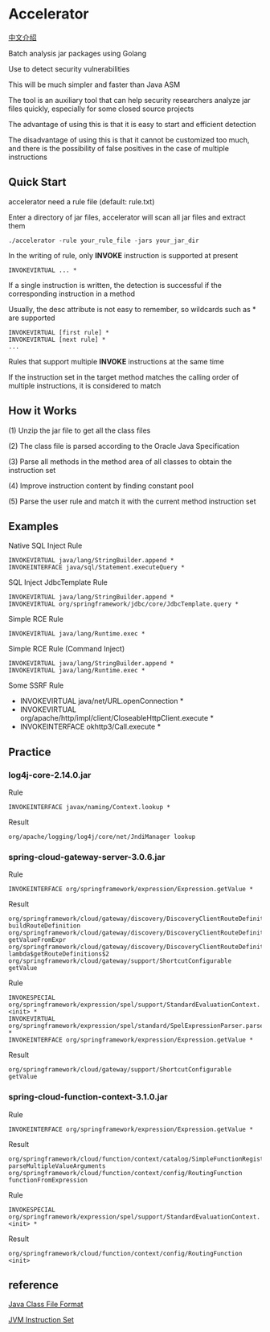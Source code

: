 # Accelerator

[中文介绍](https://github.com/4ra1n/accelerator/tree/master/doc)

Batch analysis jar packages using Golang

Use to detect security vulnerabilities

This will be much simpler and faster than Java ASM

The tool is an auxiliary tool that can help security researchers analyze jar files quickly, especially for some closed source projects

The advantage of using this is that it is easy to start and efficient detection

The disadvantage of using this is that it cannot be customized too much, and there is the possibility of false positives in the case of multiple instructions

## Quick Start

accelerator need a rule file (default: rule.txt)

Enter a directory of jar files, accelerator will scan all jar files and extract them

```shell
./accelerator -rule your_rule_file -jars your_jar_dir
```

In the writing of rule, only **INVOKE** instruction is supported at present

```text
INVOKEVIRTUAL ... *
```

If a single instruction is written, the detection is successful if the corresponding instruction in a method

Usually, the desc attribute is not easy to remember, so wildcards such as * are supported

```text
INVOKEVIRTUAL [first rule] *
INVOKEVIRTUAL [next rule] *
...
```

Rules that support multiple **INVOKE** instructions at the same time

If the instruction set in the target method matches the calling order of multiple instructions, it is considered to match

## How it Works

(1) Unzip the jar file to get all the class files

(2) The class file is parsed according to the Oracle Java Specification

(3) Parse all methods in the method area of all classes to obtain the instruction set

(4) Improve instruction content by finding constant pool

(5) Parse the user rule and match it with the current method instruction set

## Examples

Native SQL Inject Rule
```text
INVOKEVIRTUAL java/lang/StringBuilder.append *
INVOKEINTERFACE java/sql/Statement.executeQuery *
```

SQL Inject JdbcTemplate Rule
```text
INVOKEVIRTUAL java/lang/StringBuilder.append *
INVOKEVIRTUAL org/springframework/jdbc/core/JdbcTemplate.query *
```

Simple RCE Rule
```text
INVOKEVIRTUAL java/lang/Runtime.exec *
```

Simple RCE Rule (Command Inject)
```text
INVOKEVIRTUAL java/lang/StringBuilder.append *
INVOKEVIRTUAL java/lang/Runtime.exec *
```

Some SSRF Rule
- INVOKEVIRTUAL java/net/URL.openConnection *
- INVOKEVIRTUAL org/apache/http/impl/client/CloseableHttpClient.execute *
- INVOKEINTERFACE okhttp3/Call.execute *

## Practice

### log4j-core-2.14.0.jar

Rule
```text
INVOKEINTERFACE javax/naming/Context.lookup *
```

Result
```text
org/apache/logging/log4j/core/net/JndiManager lookup
```

### spring-cloud-gateway-server-3.0.6.jar

Rule
```text
INVOKEINTERFACE org/springframework/expression/Expression.getValue *
```

Result
```text
org/springframework/cloud/gateway/discovery/DiscoveryClientRouteDefinitionLocator buildRouteDefinition
org/springframework/cloud/gateway/discovery/DiscoveryClientRouteDefinitionLocator getValueFromExpr
org/springframework/cloud/gateway/discovery/DiscoveryClientRouteDefinitionLocator lambda$getRouteDefinitions$2
org/springframework/cloud/gateway/support/ShortcutConfigurable getValue
```

Rule
```text
INVOKESPECIAL org/springframework/expression/spel/support/StandardEvaluationContext.<init> *
INVOKEVIRTUAL org/springframework/expression/spel/standard/SpelExpressionParser.parseExpression *
INVOKEINTERFACE org/springframework/expression/Expression.getValue *
```

Result
```text
org/springframework/cloud/gateway/support/ShortcutConfigurable getValue
```

### spring-cloud-function-context-3.1.0.jar

Rule
```text
INVOKEINTERFACE org/springframework/expression/Expression.getValue *
```

Result
```text
org/springframework/cloud/function/context/catalog/SimpleFunctionRegistry$FunctionInvocationWrapper parseMultipleValueArguments
org/springframework/cloud/function/context/config/RoutingFunction functionFromExpression
```

Rule
```text
INVOKESPECIAL org/springframework/expression/spel/support/StandardEvaluationContext.<init> *
```

Result
```text
org/springframework/cloud/function/context/config/RoutingFunction <init>
```

## reference

[Java Class File Format](https://docs.oracle.com/javase/specs/jvms/se8/html/jvms-4.html)

[JVM Instruction Set](https://docs.oracle.com/javase/specs/jvms/se8/html/jvms-6.html)